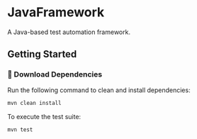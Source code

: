 # JavaFramework

A Java-based test automation framework.

## Getting Started

### 🧩 Download Dependencies

Run the following command to clean and install dependencies:

```bash
mvn clean install
```

To execute the test suite:

```bash
mvn test
```
